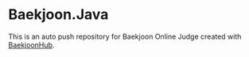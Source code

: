 # Baekjoon.Java
This is an auto push repository for Baekjoon Online Judge created with [BaekjoonHub](https://github.com/BaekjoonHub/BaekjoonHub).
